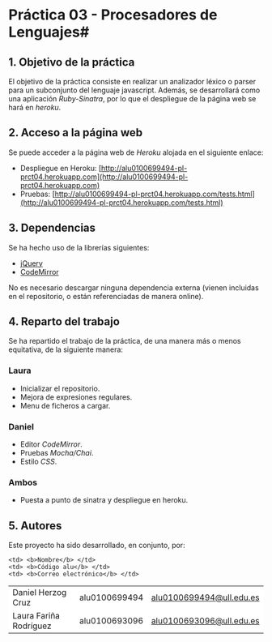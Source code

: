 # Práctica 03 - Procesadores de Lenguajes#
## 1. Objetivo de la práctica ##

El objetivo de la práctica consiste en realizar un analizador léxico o parser para un subconjunto del lenguaje javascript. Además, se desarrollará como una aplicación *Ruby-Sinatra*, por lo que el despliegue de la página web se hará en *heroku*.

## 2. Acceso a la página web ##
Se puede acceder a la página web de *Heroku* alojada en el siguiente enlace:

- Despliegue en Heroku: [http://alu0100699494-pl-prct04.herokuapp.com](http://alu0100699494-pl-prct04.herokuapp.com)
- Pruebas: [http://alu0100699494-pl-prct04.herokuapp.com/tests.html](http://alu0100699494-pl-prct04.herokuapp.com/tests.html)

## 3. Dependencias ##
Se ha hecho uso de la librerías siguientes:

- [jQuery](http://jquery.com/)
- [CodeMirror](http://codemirror.net/)

No es necesario descargar ninguna dependencia externa (vienen incluidas en el repositorio, o están referenciadas de manera online).

## 4. Reparto del trabajo ##

Se ha repartido el trabajo de la práctica, de una manera más o menos equitativa, de la siguiente manera:

### Laura ###
- Inicializar el repositorio.
- Mejora de expresiones regulares.
- Menu de ficheros a cargar.

### Daniel ###
- Editor *CodeMirror*.
- Pruebas *Mocha/Chai*.
- Estilo *CSS*.

### Ambos ###
- Puesta a punto de sinatra y despliegue en heroku.

## 5. Autores ##
Este proyecto ha sido desarrollado, en conjunto, por:

<!-- Tabla -->
<table cellspacing="0">
  <tr  style="background-color: #E3E3E3;">

    <td> <b>Nombre</b> </td>
    <td> <b>Código alu</b> </td>
	<td> <b>Correo electrónico</b> </td>
  </tr>
  <tr style="background-color: #FFFFFF;">
    <td> Daniel Herzog Cruz </td>
    <td> alu0100699494 </td>
	<td> <a href="mailto:alu0100699494@ull.edu.es">alu0100699494@ull.edu.es</a> </td>
  </tr>
  <tr style="background-color: #FFFFFF;">
    <td> Laura Fariña Rodríguez </td>
    <td> alu0100693096 </td>
	<td> <a href="mailto:alu0100693096@ull.edu.es">alu0100693096@ull.edu.es</a> </td>
  </tr>
</table>
<!-- Fin tabla -->
